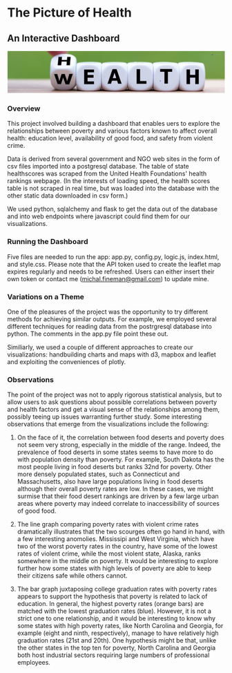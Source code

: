 # The Picture of Health
## An Interactive Dashboard 

![Webpage Screenshot](https://github.com/mfineman/Picture_of_Health/blob/main/Code/static/Images/healthWealth.jpg)

### Overview

This project involved building a dashboard that enables uers to explore the relationships between poverty and various factors known to affect overall health: education level, availability of good food, and safety from violent crime. 

Data is derived from several government and NGO web sites in the form of csv files imported into a postgresql database.  The table of state healthscores was scraped from the United Health Foundations' health rankings webpage. (In the interests of loading speed, the health scores table is not scraped in real time, but was loaded into the database with the other static data downloaded in csv form.) 

We used python, sqlalchemy and flask to get the data out of the database and into web endpoints where javascript could find them for our visualizations.

### Running the Dashboard

Five files are needed to run the app:  app.py, config.py, logic.js, index.html, and style.css.  Please note that the API token used to create the leaflet map expires regularly and needs to be refreshed.  Users can either insert their own token or contact me (michal.fineman@gmail.com) to update mine.

### Variations on a Theme

One of the pleasures of the project was the opportunity to try different methods for achieving similar outputs.  For example, we employed several different techniques for reading data from the postrgresql database into python.  The comments in the app.py file point these out.

Similiarly, we used a couple of different approaches to create our visualizations: handbuilding charts and maps with d3, mapbox and leaflet and exploiting the conveniences of plotly.  

### Observations
The point of the project was not to apply rigorous statistical analysis, but to allow users to ask questions about possible correlations between poverty and health factors and get a visual sense of the relationships among them, possibly teeing up issues warranting further study.  Some interesting observations that emerge from the visualizations include the following:

1.  On the face of it, the correlation between food deserts and poverty does not seem very strong, especially in the middle of the range.  Indeed, the prevalence of food deserts in some states seems to have more to do with population density than poverty.  For example, South Dakota has the most people living in food deserts but ranks 32nd for poverty.  Other more densely populated states, such as Connecticut and Massachusetts, also have large populations living in food deserts although their overall poverty rates are low.  In these cases, we might surmise that their food desert rankings are driven by a few large urban areas where poverty may indeed correlate to inaccessibility of sources of good food.

2.  The line graph comparing poverty rates with violent crime rates dramatically illustrates that the two scourges often go hand in hand, with a few interesting anomolies.  Mississipi and West Virginia, which have two of the worst poverty rates in the country, have some of the lowest rates of violent crime, while the most violent state, Alaska, ranks somewhere in the middle on poverty.  It would be interesting to explore further how some states with high levels of poverty are able to keep their citizens safe while others cannot.

3.  The bar graph juxtaposing college graduation rates with poverty rates appears to support the hypothesis  that poverty is related to lack of education.  In general, the highest poverty rates (orange bars) are matched with the lowest graduation rates (blue).  However, it is not a strict one to one relationship, and it would be interesting to know why some states with high poverty rates, like North Carolina and Georgia, for example (eight and ninth, respectively), manage to have relatively high graduation rates (21st and 20th).  One hypothesis might be that, unlike the other states in the top ten for poverty, North Carolina and Georgia both host industrial sectors requiring 
large numbers of professional employees.
